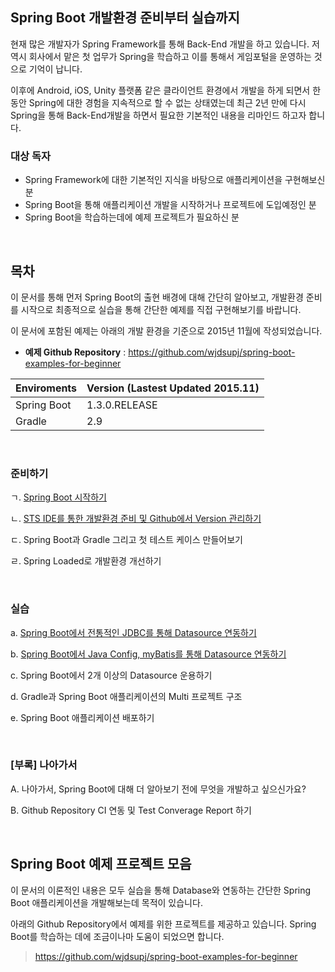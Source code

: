 ## Spring Boot 개발환경 준비부터 실습까지

현재 많은 개발자가 Spring Framework를 통해 Back-End 개발을 하고 있습니다. 저 역시 회사에서 맡은 첫 업무가 Spring을 학습하고 이를 통해서 게임포털을 운영하는 것으로 기억이 납니다.

이후에 Android, iOS, Unity 플랫폼 같은 클라이언트 환경에서 개발을 하게 되면서 한 동안 Spring에 대한 경험을 지속적으로 할 수 없는 상태였는데 최근 2년 만에 다시 Spring을 통해 Back-End개발을 하면서 필요한 기본적인 내용을 리마인드 하고자 합니다.

### 대상 독자

- Spring Framework에 대한 기본적인 지식을 바탕으로 애플리케이션을 구현해보신 분
- Spring Boot을 통해 애플리케이션 개발을 시작하거나 프로젝트에 도입예정인 분
- Spring Boot을 학습하는데에 예제 프로젝트가 필요하신 분

<br>

## 목차

이 문서를 통해 먼저 Spring Boot의 출현 배경에 대해 간단히 알아보고, 개발환경 준비를 시작으로 최종적으로 실습을 통해 간단한 예제를 직접 구현해보기를 바랍니다.

이 문서에 포함된 예제는 아래의 개발 환경을 기준으로 2015년 11월에 작성되었습니다.
- **예제 Github Repository** : https://github.com/wjdsupj/spring-boot-examples-for-beginner

 Enviroments | Version (Lastest Updated 2015.11)
---|---
Spring Boot | 1.3.0.RELEASE
Gradle | 2.9

<br>

### 준비하기

ㄱ. [Spring Boot 시작하기](https://github.com/wjdsupj/stunstun-wiki/blob/master/Spring/2015-05-08-get-started-spring-boot.md)

ㄴ. [STS IDE를 통한 개발환경 준비 및 Github에서 Version 관리하기](https://github.com/wjdsupj/stunstun-wiki/blob/master/Spring/2015-05-09-spring-boot-environment.md)

ㄷ. Spring Boot과 Gradle 그리고 첫 테스트 케이스 만들어보기

ㄹ. Spring Loaded로 개발환경 개선하기


<br>

### 실습

a. [Spring Boot에서 전통적인 JDBC를 통해 Datasource 연동하기](https://github.com/wjdsupj/stunstun-wiki/blob/master/Spring/2015-11-01-spring-boot-jdbc.md)

b. [Spring Boot에서 Java Config, myBatis를 통해 Datasource 연동하기](https://github.com/wjdsupj/stunstun-wiki/blob/master/Spring/2015-11-02-spring-boot-mybatis.md)

c. Spring Boot에서 2개 이상의 Datasource 운용하기


d. Gradle과 Spring Boot 애플리케이션의 Multi 프로젝트 구조


e. Spring Boot 애플리케이션 배포하기


<br>

### [부록] 나아가서

A. 나아가서, Spring Boot에 대해 더 알아보기 전에 무엇을 개발하고 싶으신가요?

B. Github Repository CI 연동 및 Test Converage Report 하기

<br>

## Spring Boot 예제 프로젝트 모음

이 문서의 이론적인 내용은 모두 실습을 통해 Database와 연동하는 간단한 Spring Boot 애플리케이션을 개발해보는데 목적이 있습니다.

아래의 Github Repository에서 예제를 위한 프로젝트를 제공하고 있습니다. Spring Boot를 학습하는 데에 조금이나마 도움이 되었으면 합니다.

> https://github.com/wjdsupj/spring-boot-examples-for-beginner

<br>
